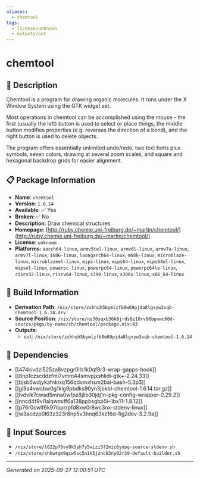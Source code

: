 ```yaml
---
aliases:
  - chemtool
tags:
  - license/unknown
  - outputs/out
---
```


# chemtool

## 📝 Description

Chemtool is a program for drawing organic molecules. It runs under the X
Window System using the GTK widget set.

Most operations in chemtool can be accomplished using the mouse - the
first (usually the left) button is used to select or place things, the
middle button modifies properties (e.g. reverses the direction of a bond),
and the right button is used to delete objects.

The program offers essentially unlimited undo/redo, two text fonts plus
symbols, seven colors, drawing at several zoom scales, and square and
hexagonal backdrop grids for easier alignment.


## 📋 Package Information

- **Name**: `chemtool`
- **Version**: `1.6.14`
- **Available**: ✅ Yes
- **Broken**: ✅ No
- **Description**: Draw chemical structures
- **Homepage**: [http://ruby.chemie.uni-freiburg.de/~martin/chemtool/](http://ruby.chemie.uni-freiburg.de/~martin/chemtool/)
- **License**: `unknown`
- **Platforms**: `aarch64-linux`, `armv5tel-linux`, `armv6l-linux`, `armv7a-linux`, `armv7l-linux`, `i686-linux`, `loongarch64-linux`, `m68k-linux`, `microblaze-linux`, `microblazeel-linux`, `mips-linux`, `mips64-linux`, `mips64el-linux`, `mipsel-linux`, `powerpc-linux`, `powerpc64-linux`, `powerpc64le-linux`, `riscv32-linux`, `riscv64-linux`, `s390-linux`, `s390x-linux`, `x86_64-linux`

## 🔧 Build Information

- **Derivation Path**: `/nix/store/zshhqh5bymlzfb8w69pjda8lgxyw3vqb-chemtool-1.6.14.drv`
- **Source Position**: `/nix/store/ns30sqxb36k8jrds8z18rv96bpnwc60d-source/pkgs/by-name/ch/chemtool/package.nix:43`
- **Outputs**:
  - `out`:  `/nix/store/zshhqh5bymlzfb8w69pjda8lgxyw3vqb-chemtool-1.6.14`

## 🔗 Dependencies

- [[474kivdzi525za8vzpgr0ils1k0qf8r3-wrap-gapps-hook]]
- [[8np1czscddzfmi7vmm44smvpjxshlidi-gtk+-2.24.33]]
- [[bjsb6wdjykafnkixq156qdvmxhsm2bai-bash-5.3p3]]
- [[gi9a4vwsbw0g1klg9pbdks90yn3jbkbl-chemtool-1.6.14.tar.gz]]
- [[lvdvlk7cwad5mna0wfpz8jllb30jdj1n-pkg-config-wrapper-0.29.2]]
- [[nncd4f9vl1alqwmiff6a138ppbsgbp5l-libx11-1.8.12]]
- [[p76r0cwlf6k97ibprrpfd8xw0r8wc3nx-stdenv-linux]]
- [[w3acdzp0l63z323r8np5v3hnq63kz16d-fig2dev-3.2.9a]]

## 📁 Input Sources

- `/nix/store/l622p70vy8k5sh7y5wizi5f2mic6ynpg-source-stdenv.sh`
- `/nix/store/shkw4qm9qcw5sc5n1k5jznc83ny02r39-default-builder.sh`

---
*Generated on 2025-09-27 12:00:51 UTC*
